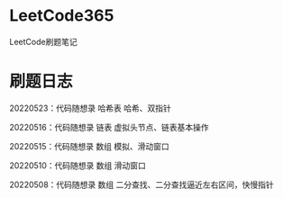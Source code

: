 # LeetCode365
LeetCode刷题笔记

# 刷题日志

20220523：代码随想录 哈希表 哈希、双指针

20220516：代码随想录 链表 虚拟头节点、链表基本操作

20220515：代码随想录 数组 模拟、滑动窗口

20220510：代码随想录 数组 滑动窗口

20220508：代码随想录 数组 二分查找、二分查找逼近左右区间，快慢指针



